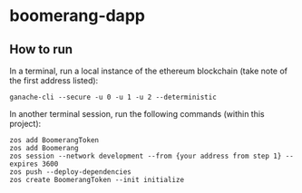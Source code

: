 # boomerang-dapp


## How to run

In a terminal, run a local instance of the ethereum blockchain (take note of the first address listed): 

`ganache-cli --secure -u 0 -u 1 -u 2 --deterministic`



In another terminal session, run the following commands (within this project):

```
zos add BoomerangToken
zos add Boomerang
zos session --network development --from {your address from step 1} --expires 3600
zos push --deploy-dependencies
zos create BoomerangToken --init initialize
```

